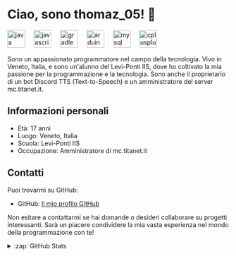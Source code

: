 # Ciao, sono thomaz_05! 👋

<div align="left">

  <img src="https://cdn.jsdelivr.net/gh/devicons/devicon/icons/java/java-original.svg" height="40" alt="java logo"  />
  <img width="12" />
  <img src="https://cdn.jsdelivr.net/gh/devicons/devicon/icons/javascript/javascript-original.svg" height="40" alt="javascript logo"  />
  <img width="12" />
  <img src="https://cdn.jsdelivr.net/gh/devicons/devicon/icons/gradle/gradle-plain.svg" height="40" alt="gradle logo"  />
  <img width="12" />
  <img src="https://cdn.jsdelivr.net/gh/devicons/devicon/icons/arduino/arduino-original.svg" height="40" alt="arduino logo"  />
  <img width="12" />
  <img src="https://cdn.jsdelivr.net/gh/devicons/devicon/icons/mysql/mysql-original.svg" height="40" alt="mysql logo"  />
  <img width="12" />
  <img src="https://cdn.jsdelivr.net/gh/devicons/devicon/icons/cplusplus/cplusplus-original.svg" height="40" alt="cplusplus logo"  />
</div>


Sono un appassionato programmatore  nel campo della tecnologia. Vivo in Veneto, Italia, e sono un'alunno del Levi-Ponti IIS, dove ho coltivato la mia passione per la programmazione e la tecnologia. Sono anche il proprietario di un bot Discord TTS (Text-to-Speech) e un amministratore del server mc.titanet.it.

## Informazioni personali
- Età: 17 anni
- Luogo: Veneto, Italia
- Scuola: Levi-Ponti IIS
- Occupazione: Amministratore di mc.titanet.it

## Contatti
Puoi trovarmi su GitHub:
- GitHub: [Il mio profilo GitHub](https://github.com/thomasz05)

Non esitare a contattarmi se hai domande o desideri collaborare su progetti interessanti. Sarà un piacere condividere la mia vasta esperienza nel mondo della programmazione con te!

<details>
  <summary>:zap: GitHub Stats</summary>

  ![GitHub stats](https://stats-brown.vercel.app/api?username=thomasz05&show_icons=true&theme=tokyonight&hide_title=false&hide_rank=false&show_icons=true&count_private=true&disable_animations=false&locale=en&hide_border=false&order=1)


</details>

